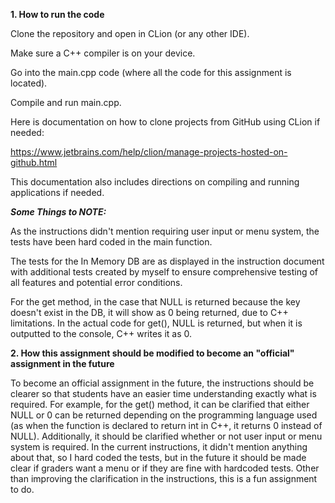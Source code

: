 ****1. How to run the code****

Clone the repository and open in CLion (or any other IDE).

Make sure a C++ compiler is on your device.

Go into the main.cpp code (where all the code for this assignment is located).

Compile and run main.cpp.

Here is documentation on how to clone projects from GitHub using CLion if needed:

https://www.jetbrains.com/help/clion/manage-projects-hosted-on-github.html

This documentation also includes directions on compiling and running applications if needed.

***Some Things to NOTE:***

As the instructions didn't mention requiring user input or menu system, the tests
have been hard coded in the main function.

The tests for the In Memory DB are as displayed in the instruction document with additional tests
created by myself to ensure comprehensive testing of all features and potential error conditions.

For the get method, in the case that NULL is returned because the key doesn't exist
in the DB, it will show as 0 being returned, due to C++ limitations. In the actual code for get(),
NULL is returned, but when it is outputted to the console, C++ writes it as 0.


****2. How this assignment should be modified to become an "official" assignment in the future****

To become an official assignment in the future, the instructions should be clearer so that
students have an easier time understanding exactly what is required. For example, for the get()
method, it can be clarified that either NULL or 0 can be returned depending on the programming 
language used (as when the function is declared to return int in C++, it returns 0 instead of NULL).
Additionally, it should be clarified whether or not user input or menu system is required. In the
current instructions, it didn't mention anything about that, so I hard coded the tests, but in the
future it should be made clear if graders want a menu or if they are fine with hardcoded tests.
Other than improving the clarification in the instructions, this is a fun assignment to do.
